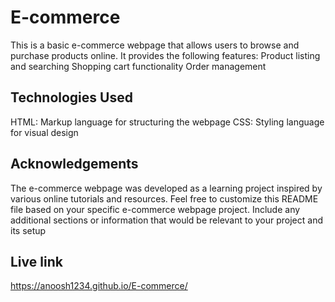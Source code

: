 # E-commerce
This is a basic e-commerce webpage that allows users to browse and purchase products online. It provides the following features:
Product listing and searching
Shopping cart functionality
Order management
## Technologies Used
HTML: Markup language for structuring the webpage
CSS: Styling language for visual design

## Acknowledgements
The e-commerce webpage was developed as a learning project inspired by various online tutorials and resources.
Feel free to customize this README file based on your specific e-commerce webpage project. Include any additional sections or information that would be relevant to your project and its setup

## Live link
 https://anoosh1234.github.io/E-commerce/
